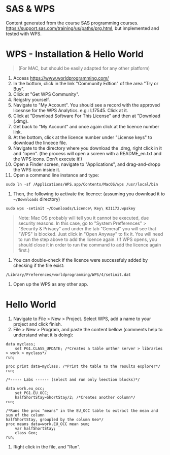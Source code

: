 # SAS & WPS
Content generated from the course SAS programming courses. https://support.sas.com/training/us/paths/prg.html, but implemented and tested with WPS.

# WPS - Installation & Hello World
> (For MAC, but should be easily adapted for any other platform)

1. Access https://www.worldprogramming.com/
1. In the bottom, click in the link "Community Edtion" of the area "Try or Buy".
1. Click at "Get WPS Community".
1. Reigstry yourself.
1. Navigate to "My Account". You should see a record with the approved licesnse for the WPS Analytics. e.g.: L17545. Click at it.
1. Click at "Download Software For This License" and then at "Download (.dmg).
1. Get back to "My Account" and once again click at the licence number link.
1. At the bottom, click at the licence number under "License keys" to download the lincece file.
1. Navigate to the directory where you download the .dmg, right click in it and "open". (the process will open a screen with a README_en.txt and the WPS icons. Don't execute it!)
1. Open a Finder screen, navigate to "Applications", and drag-and-dropp the WPS icon inside it.
1. Open a command line instance and type:
```
sudo ln -sf /Applications/WPS.app/Contents/MacOS/wps /usr/local/bin
```
1. Then, the following to activate the licence: (assuming you download it to `~/Downloads` directory)
```
sudo wps -setinit ~/Downloads/Licence\ Key\ K31172.wpskey
```
> Note: Mac OS probably will tell you it cannot be executed, due security reasons. In this case, go to "System Prefferences" > "Security & Privacy" and under the tab "General" you will see that "WPS" is blocked. Just click in "Open Anyway" to fix it. You will need to run the step above to add the licence again. (If WPS opens, you should close it in order to run the command to add the licence again first.)
1. You can double-check if the licence were successfuly added by checking if the file exist:
```
/Library/Preferences/worldprogramming/WPS/4/setinit.dat
```
1. Open up the WPS as any other app.

# Hello World
1. Navigate to File > New > Project. Select WPS, add a name to your project and click finish.
1. File > New > Program, and paste the content bellow (comments help to understand what it is doing):
```
data myclass;
	set PG1.CLASS_UPDATE; /*Creates a table unther server > libraries > work > myclass*/
run;

proc print data=myclass; /*Print the table to the results explorer*/
run;

/*----- Labs ------ (select and run only leection blocks)*/

data work.eu_occ;
	set PG1.EU_OCC;
	halfShortStay=ShortStay/2; /*Creates another column*/
run;

/*Runs the proc "means" in the EU_OCC table to extract the mean and sum of the column 
halfShortStay, groupled by the column Geo*/
proc means data=work.EU_OCC mean sum;
	var halfShortStay;
	class Geo;
run;
```
1. Right click in the file, and "Run".
